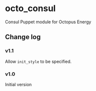 # octo_consul

Consul Puppet module for Octopus Energy

## Change log

### v1.1

Allow `init_style` to be specified.

### v1.0

Initial version
